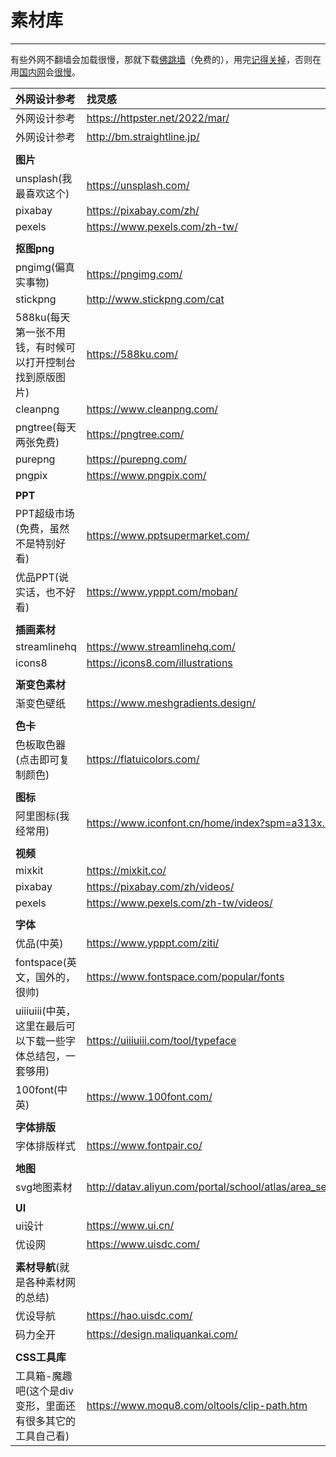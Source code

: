 # **素材库**

***

有些外网不翻墙会加载很慢，那就下载<u>佛跳墙</u>（免费的），用完<u>记得关掉</u>，否则在用<u>国内网</u>会<u>很慢</u>。



| 外网设计参考                                               | 找灵感                                                       |
| :--------------------------------------------------------- | :----------------------------------------------------------- |
| 外网设计参考                                               | https://httpster.net/2022/mar/                               |
| 外网设计参考                                               | http://bm.straightline.jp/                                   |
|                                                            |                                                              |
| **图片**                                                   |                                                              |
| unsplash(我最喜欢这个)                                     | https://unsplash.com/                                        |
| pixabay                                                    | https://pixabay.com/zh/                                      |
| pexels                                                     | https://www.pexels.com/zh-tw/                                |
|                                                            |                                                              |
| **抠图png**                                                |                                                              |
| pngimg(偏真实事物)                                         | https://pngimg.com/                                          |
| stickpng                                                   | http://www.stickpng.com/cat                                  |
| 588ku(每天第一张不用钱，有时候可以打开控制台找到原版图片)  | https://588ku.com/                                           |
| cleanpng                                                   | https://www.cleanpng.com/                                    |
| pngtree(每天两张免费)                                      | https://pngtree.com/                                         |
| purepng                                                    | https://purepng.com/                                         |
| pngpix                                                     | https://www.pngpix.com/                                      |
|                                                            |                                                              |
| **PPT**                                                    |                                                              |
| PPT超级市场(免费，虽然不是特别好看)                        | https://www.pptsupermarket.com/                              |
| 优品PPT(说实话，也不好看)                                  | https://www.ypppt.com/moban/                                 |
|                                                            |                                                              |
| **插画素材**                                               |                                                              |
| streamlinehq                                               | https://www.streamlinehq.com/                                |
| icons8                                                     | https://icons8.com/illustrations                             |
|                                                            |                                                              |
| **渐变色素材**                                             |                                                              |
| 渐变色壁纸                                                 | https://www.meshgradients.design/                            |
|                                                            |                                                              |
| **色卡**                                                   |                                                              |
| 色板取色器(点击即可复制颜色)                               | https://flatuicolors.com/                                    |
|                                                            |                                                              |
| **图标**                                                   |                                                              |
| 阿里图标(我经常用)                                         | https://www.iconfont.cn/home/index?spm=a313x.7781069.1998910419.2 |
|                                                            |                                                              |
| **视频**                                                   |                                                              |
| mixkit                                                     | https://mixkit.co/                                           |
| pixabay                                                    | https://pixabay.com/zh/videos/                               |
| pexels                                                     | https://www.pexels.com/zh-tw/videos/                         |
|                                                            |                                                              |
| **字体**                                                   |                                                              |
| 优品(中英)                                                 | https://www.ypppt.com/ziti/                                  |
| fontspace(英文，国外的，很帅)                              | https://www.fontspace.com/popular/fonts                      |
| uiiiuiii(中英，这里在最后可以下载一些字体总结包，一套够用) | https://uiiiuiii.com/tool/typeface                           |
| 100font(中英)                                              | https://www.100font.com/                                     |
|                                                            |                                                              |
| **字体排版**                                               |                                                              |
| 字体排版样式                                               | https://www.fontpair.co/                                     |
|                                                            |                                                              |
| **地图**                                                   |                                                              |
| svg地图素材                                                | http://datav.aliyun.com/portal/school/atlas/area_selector#&lat=31.769817845138945&lng=104.29901249999999&zoom=4 |
|                                                            |                                                              |
| **UI**                                                     |                                                              |
| ui设计                                                     | https://www.ui.cn/                                           |
| 优设网                                                     | https://www.uisdc.com/                                       |
|                                                            |                                                              |
| **素材导航**(就是各种素材网的总结)                         |                                                              |
| 优设导航                                                   | https://hao.uisdc.com/                                       |
| 码力全开                                                   | https://design.maliquankai.com/                              |
|                                                            |                                                              |
| **CSS工具库**                                              |                                                              |
| 工具箱-魔趣吧(这个是div变形，里面还有很多其它的工具自己看) | https://www.moqu8.com/oltools/clip-path.htm                  |

